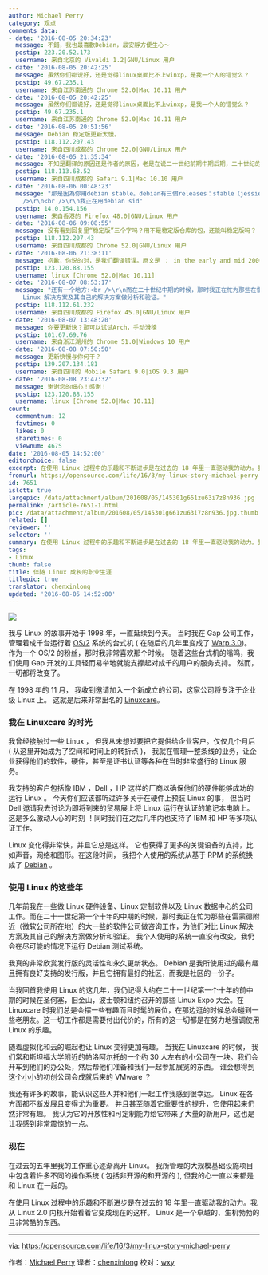 ```yaml
---
author: Michael Perry
category: 观点
comments_data:
- date: '2016-08-05 20:34:23'
  message: 不錯，我也最喜歡Debian，最安靜方便生心～
  postip: 223.20.52.173
  username: 来自北京的 Vivaldi 1.2|GNU/Linux 用户
- date: '2016-08-05 20:42:25'
  message: 虽然你们都说好，还是觉得linux桌面比不上winxp，是我一个人的错觉么？
  postip: 49.67.235.1
  username: 来自江苏南通的 Chrome 52.0|Mac 10.11 用户
- date: '2016-08-05 20:42:25'
  message: 虽然你们都说好，还是觉得linux桌面比不上winxp，是我一个人的错觉么？
  postip: 49.67.235.1
  username: 来自江苏南通的 Chrome 52.0|Mac 10.11 用户
- date: '2016-08-05 20:51:56'
  message: Debian 稳定版更新太慢。
  postip: 118.112.207.43
  username: 来自四川成都的 Chrome 52.0|GNU/Linux 用户
- date: '2016-08-05 21:35:34'
  message: 不知是翻译的原因还是作者的原因，老是在说二十世纪前期中期后期，二十世纪的前期和中期微软linux都还没有吧.....写得很不严谨啊...........
  postip: 118.113.68.52
  username: 来自四川成都的 Safari 9.1|Mac 10.10 用户
- date: '2016-08-06 00:48:23'
  message: "那是因為你用debian stable。debian有三個releases：stable（jessie）、testing（stretch）、unstable（sid），還有一個repository：experimental<br
    />\r\n<br />\r\n我正在用debian sid"
  postip: 14.0.154.156
  username: 来自香港的 Firefox 48.0|GNU/Linux 用户
- date: '2016-08-06 09:08:55'
  message: 没有看到回复里“稳定版”三个字吗？用不是稳定版仓库的包，还能叫稳定版吗？
  postip: 118.112.207.43
  username: 来自四川成都的 Chrome 52.0|GNU/Linux 用户
- date: '2016-08-06 21:38:11'
  message: 抱歉，你说的对，是我们翻译错误。原文是 ： in the early and mid 2000's
  postip: 123.120.88.155
  username: linux [Chrome 52.0|Mac 10.11]
- date: '2016-08-07 08:53:17'
  message: "还有一个地方:<br />\r\n而在二十世纪中期的时候，那时我正在忙为那些在雷蒙德附近（微软公司所在地）的大一些的软件公司做咨询工作，为他们对比
    Linux 解决方案及其自己的解决方案做分析和验证。"
  postip: 118.112.61.232
  username: 来自四川成都的 Firefox 45.0|GNU/Linux 用户
- date: '2016-08-07 13:48:20'
  message: 你要更新快？那可以试试Arch，手动滑稽
  postip: 101.67.69.76
  username: 来自浙江湖州的 Chrome 51.0|Windows 10 用户
- date: '2016-08-08 07:50:50'
  message: 更新快慢与你何干？
  postip: 139.207.134.181
  username: 来自四川的 Mobile Safari 9.0|iOS 9.3 用户
- date: '2016-08-08 23:47:32'
  message: 谢谢您的细心！感谢！
  postip: 123.120.88.155
  username: linux [Chrome 52.0|Mac 10.11]
count:
  commentnum: 12
  favtimes: 0
  likes: 0
  sharetimes: 0
  viewnum: 4675
date: '2016-08-05 14:52:00'
editorchoice: false
excerpt: 在使用 Linux 过程中的乐趣和不断进步是在过去的 18 年里一直驱动我的动力。我从 Linux 2.0 内核开始看着它变成现在的这样。
fromurl: https://opensource.com/life/16/3/my-linux-story-michael-perry
id: 7651
islctt: true
largepic: /data/attachment/album/201608/05/145301g661zu63i7z8n936.jpg
permalink: /article-7651-1.html
pic: /data/attachment/album/201608/05/145301g661zu63i7z8n936.jpg.thumb.jpg
related: []
reviewer: ''
selector: ''
summary: 在使用 Linux 过程中的乐趣和不断进步是在过去的 18 年里一直驱动我的动力。我从 Linux 2.0 内核开始看着它变成现在的这样。
tags:
- Linux
thumb: false
title: 伴随 Linux 成长的职业生涯
titlepic: true
translator: chenxinlong
updated: '2016-08-05 14:52:00'
---
```


![](/data/attachment/album/201608/05/145301g661zu63i7z8n936.jpg)


我与 Linux 的故事开始于 1998 年，一直延续到今天。 当时我在 Gap 公司工作，管理着成千台运行着 [OS/2](https://en.wikipedia.org/wiki/OS/2) 系统的台式机 ( 在随后的几年里变成了 [Warp 3.0](https://archive.org/details/IBMOS2Warp3Collection))。 作为一个 OS/2 的粉丝，那时我非常喜欢那个时候。 随着这些台式机的嗡鸣，我们使用 Gap 开发的工具轻而易举地就能支撑起对成千的用户的服务支持。 然而，一切都将改变了。


在 1998 年的 11 月， 我收到邀请加入一个新成立的公司，这家公司将专注于企业级 Linux 上。 这就是后来非常出名的 [Linuxcare](https://archive.org/details/IBMOS2Warp3Collection)。


### 我在 Linuxcare 的时光


我曾经接触过一些 Linux ， 但我从未想过要把它提供给企业客户。仅仅几个月后 ( 从这里开始成为了空间和时间上的转折点 )， 我就在管理一整条线的业务，让企业获得他们的软件，硬件，甚至是证书认证等各种在当时非常盛行的 Linux 服务。


我支持的客户包括像 IBM ，Dell ，HP 这样的厂商以确保他们的硬件能够成功的运行 Linux 。 今天你们应该都听过许多关于在硬件上预装 Linux 的事， 但当时 Dell 邀请我去讨论为即将到来的贸易展上将 Linux 运行在认证的笔记本电脑上。 这是多么激动人心的时刻 ！同时我们在之后几年内也支持了 IBM 和 HP 等多项认证工作。


Linux 变化得非常快，并且它总是这样。 它也获得了更多的关键设备的支持，比如声音，网络和图形。在这段时间， 我把个人使用的系统从基于 RPM 的系统换成了 [Debian](https://en.wikipedia.org/wiki/Linuxcare) 。


### 使用 Linux 的这些年


几年前我在一些做 Linux 硬件设备、Linux 定制软件以及 Linux 数据中心的公司工作。而在二十一世纪第一个十年的中期的时候，那时我正在忙为那些在雷蒙德附近（微软公司所在地）的大一些的软件公司做咨询工作，为他们对比 Linux 解决方案及其自己的解决方案做分析和验证。 我个人使用的系统一直没有改变，我仍会在尽可能的情况下运行 Debian 测试系统。


我真的非常欣赏发行版的灵活性和永久更新状态。 Debian 是我所使用过的最有趣且拥有良好支持的发行版，并且它拥有最好的社区，而我是社区的一份子。


当我回首我使用 Linux 的这几年，我仍记得大约在二十一世纪第一个十年的前中期的时候在圣何塞，旧金山，波士顿和纽约召开的那些 Linux Expo 大会。在 Linuxcare 时我们总是会摆一些有趣而且时髦的展位，在那边逛的时候总会碰到一些老朋友。这一切工作都是需要付出代价的，所有的这一切都是在努力地强调使用 Linux 的乐趣。


随着虚拟化和云的崛起也让 Linux 变得更加有趣。 当我在 Linuxcare 的时候， 我们常和斯坦福大学附近的帕洛阿尔托的一个约 30 人左右的小公司在一块。我们会开车到他们的办公处，然后帮他们准备和我们一起参加展览的东西。 谁会想得到这个小小的初创公司会成就后来的 VMware ？


我还有许多的故事，能认识这些人并和他们一起工作我感到很幸运。 Linux 在各方面都不断发展且变得尤为重要。 并且甚至随着它重要性的提升，它使用起来仍然非常有趣。 我认为它的开放性和可定制能力给它带来了大量的新用户，这也是让我感到非常震惊的一点。


### 现在


在过去的五年里我的工作重心逐渐离开 Linux。 我所管理的大规模基础设施项目中包含着许多不同的操作系统 ( 包括非开源的和开源的 ), 但我的心一直以来都是和 Linux 在一起的。


在使用 Linux 过程中的乐趣和不断进步是在过去的 18 年里一直驱动我的动力。我从 Linux 2.0 内核开始看着它变成现在的这样。 Linux 是一个卓越的、生机勃勃的且非常酷的东西。




---


via: <https://opensource.com/life/16/3/my-linux-story-michael-perry>


作者：[Michael Perry](https://opensource.com/users/mpmilestogo) 译者：[chenxinlong](https://github.com/chenxinlong) 校对：[wxy](https://github.com/wxy)